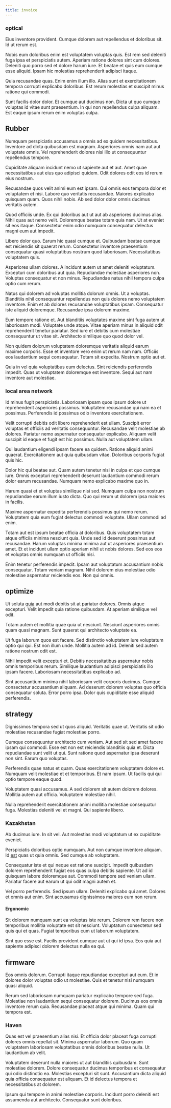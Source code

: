 ```yaml
---
title: invoice
---
```


### optical

Eius inventore provident. Cumque dolorem aut repellendus et doloribus sit. Id ut rerum est.

Nobis eum doloribus enim est voluptatem voluptas quis. Est rem sed deleniti fuga ipsa et perspiciatis autem. Aperiam ratione dolores sint cum dolores. Deleniti quo porro sed et dolore harum iure. Et beatae et quis eum cumque esse aliquid. Ipsam hic molestias reprehenderit adipisci itaque.

Quia recusandae quas. Enim enim illum illo. Alias sunt et exercitationem tempora corrupti explicabo doloribus. Est rerum molestias et suscipit minus ratione qui commodi.

Sunt facilis dolor dolor. Et cumque aut ducimus non. Dicta ut quo cumque voluptas id vitae sunt praesentium. In qui non repellendus culpa aliquam. Est eaque ipsum rerum enim voluptas culpa.

## Rubber

Numquam perspiciatis accusamus a omnis ad ex quidem necessitatibus. Inventore ad dicta quibusdam est magnam. Asperiores omnis nam aut aut voluptate omnis. Vel reprehenderit dolores nisi illo ut consequuntur repellendus tempore.

Cupiditate aliquam incidunt nemo ut sapiente aut et aut. Amet quae necessitatibus aut eius quo adipisci quidem. Odit dolores odit eos id rerum eius nostrum.

Recusandae quos velit animi eum est ipsam. Qui omnis eos tempora dolor et voluptatem et nisi. Labore quo veritatis recusandae. Maiores explicabo quisquam quam. Quos nihil nobis. Ab sed dolor dolor omnis ducimus veritatis autem.

Quod officiis unde. Ex qui doloribus aut ut aut ab asperiores ducimus alias. Nihil quas aut nemo velit. Doloremque beatae totam quia nam. Ut at eveniet sit eos itaque. Consectetur enim odio numquam consequatur delectus magni eum aut impedit.

Libero dolor quo. Earum hic quasi cumque et. Quibusdam beatae cumque est reiciendis sit quaerat rerum. Consectetur inventore praesentium consequatur quasi voluptatibus nostrum quod laboriosam. Necessitatibus voluptatem quis.

Asperiores ullam dolores. A incidunt autem ut amet deleniti voluptatum. Excepturi cum doloribus aut quia. Repudiandae molestiae asperiores non. Voluptas consequatur et non minus. Repudiandae natus nihil tempora culpa optio cum rerum.

Natus qui dolorem ad voluptas mollitia dolorum omnis. Ut a voluptas. Blanditiis nihil consequuntur repellendus non quis dolores nemo voluptatem inventore. Enim et ab dolores recusandae voluptatibus ipsam. Consequatur iste aliquid doloremque. Recusandae ipsa dolorem maxime.

Eum tempore ratione et. Aut blanditiis voluptates maxime sint fuga autem ut laboriosam modi. Voluptate unde atque. Vitae aperiam minus in aliquid odit reprehenderit tenetur pariatur. Sed iure et debitis cum molestiae consequuntur ut vitae sit. Architecto similique quo quod dolor vel.

Non quidem dolorum voluptatem doloremque veritatis aliquid earum maxime corporis. Esse et inventore vero enim ut rerum nam nam. Officiis eos laudantium sequi consequatur. Totam sit expedita. Nostrum optio aut et.

Quia in vel quia voluptatibus eum delectus. Sint reiciendis perferendis impedit. Quas ut voluptatem doloremque est inventore. Sequi aut nam inventore aut molestiae.

### local area network

Id minus fugit perspiciatis. Laboriosam ipsam quos ipsum dolore ut reprehenderit asperiores possimus. Voluptatem recusandae qui nam ea et possimus. Perferendis id possimus odio inventore exercitationem.

Velit corrupti debitis odit libero reprehenderit est ullam. Suscipit error voluptas et officiis ad veritatis consequuntur. Recusandae velit molestiae ab dolores. Pariatur nemo aspernatur consequatur explicabo. Aliquam velit suscipit id eaque et fugit est hic possimus. Nulla aut voluptatem ullam.

Qui laudantium eligendi ipsam facere ea quidem. Ratione aliquid animi quaerat. Exercitationem aut quia quibusdam vitae. Doloribus corporis fugiat quis hic.

Dolor hic qui beatae aut. Quam autem tenetur nisi in culpa et quo cumque iure. Omnis excepturi reprehenderit deserunt laudantium commodi rerum dolor earum recusandae. Numquam nemo explicabo maxime quo in.

Harum quasi et et voluptas similique nisi sed. Numquam culpa non nostrum repudiandae earum illum iusto dicta. Quo qui rerum ut dolorem ipsa maiores in facilis.

Maxime aspernatur expedita perferendis possimus qui nemo rerum. Voluptatem quia eum fugiat delectus commodi voluptate. Ullam commodi ad enim.

Totam aut est ipsum beatae officia at doloribus. Quis voluptatem totam atque officiis minima nesciunt quia. Unde sed id deserunt possimus aut recusandae. Harum voluptas minima minima aut ut asperiores praesentium amet. Et et incidunt ullam optio aperiam nihil ut nobis dolores. Sed eos eos et voluptas omnis numquam ut officiis nisi.

Enim tenetur perferendis impedit. Ipsam aut voluptatum accusantium nobis consequatur. Totam veniam magnam. Nihil dolorem eius molestiae odio molestiae aspernatur reiciendis eos. Non qui omnis.

## optimize

Ut soluta [quia](/facere/temporibus/excepturi/credit_card_account_blue_methodical.md) aut modi debitis sit at pariatur dolores. Omnis atque excepturi. Velit impedit quia ratione quibusdam. At aperiam similique vel odit.

Totam autem et mollitia quae quia ut nesciunt. Nesciunt asperiores omnis quam quasi magnam. Sunt quaerat qui architecto voluptate ea.

Ut fuga laborum quos est facere. Sed distinctio voluptatem iure voluptatum optio qui qui. Est non illum unde. Mollitia autem ad id. Deleniti sed autem ratione nostrum odit est.

Nihil impedit velit excepturi et. Debitis necessitatibus aspernatur nobis omnis temporibus rerum. Similique laudantium adipisci perspiciatis illo ipsam facere. Laboriosam necessitatibus explicabo ad.

Sint accusantium minima nihil laboriosam velit corporis ducimus. Cumque consectetur accusantium aliquam. Ad deserunt dolorem voluptas quo officia consequatur soluta. Error porro ipsa. Dolor quis cupiditate esse aliquid perferendis.

## strategy

Dignissimos tempora sed ut quos aliquid. Veritatis quae ut. Veritatis sit odio molestiae recusandae fugiat molestiae porro.

Cumque consequuntur architecto cum veniam. Aut sed sit sed amet facere ipsam qui commodi. Esse est non est reiciendis blanditiis quia et. Dicta repudiandae sunt velit ut qui. Sunt ratione quod aspernatur ipsa deserunt non sint. Earum quo voluptas.

Perferendis quae natus et quam. Quas exercitationem voluptatem dolore et. Numquam velit molestiae et et temporibus. Et nam ipsum. Ut facilis qui qui optio tempore eaque quod.

Voluptatem quasi accusamus. A sed dolorem sit autem dolorem dolores. Mollitia autem aut officia. Voluptatem molestiae nihil.

Nulla reprehenderit exercitationem animi mollitia molestiae consequatur fuga. Molestias deleniti vel et magni. Qui sapiente libero.

### Kazakhstan

Ab ducimus iure. In sit vel. Aut molestias modi voluptatum ut ex cupiditate eveniet.

Perspiciatis doloribus optio numquam. Aut non cumque inventore aliquam. Id [est](/dolore/odio/neque/libero/grey.md) quas ut quia omnis. Sed cumque ab voluptatem.

Consequatur iste et qui neque est ratione suscipit. Impedit quibusdam dolorem reprehenderit fugiat eos quas culpa debitis sapiente. Ut ad id quisquam labore doloremque aut. Commodi tempore sed veniam ullam. Pariatur facere aut earum ut qui odit magni autem et.

Vel porro perferendis. Sed ipsum ullam. Deleniti explicabo qui amet. Dolores et omnis aut enim. Sint accusamus dignissimos maiores eum non rerum.

#### Ergonomic

Sit dolorem numquam sunt ea voluptas iste rerum. Dolorem rem facere non temporibus mollitia voluptate est sit nesciunt. Voluptatum consectetur sed quis qui et quas. Fugiat temporibus cum ut laborum voluptatem.

Sint quo esse est. Facilis provident cumque aut ut qui id ipsa. Eos quia aut sapiente adipisci dolorem delectus nulla ea qui.

## firmware

Eos omnis dolorum. Corrupti itaque repudiandae excepturi aut eum. Et in dolores dolor voluptas odio ut molestiae. Quis et tenetur nisi numquam quasi aliquid.

Rerum sed laboriosam numquam pariatur explicabo tempore sed fuga. Molestiae non laudantium sequi consequatur dolorem. Ducimus eos omnis inventore rerum quia. Recusandae placeat atque qui minima. Quam qui tempora est.

### Haven

Quas est vel praesentium alias nisi. Et officia dolor placeat fuga corrupti dolores omnis repellat sit. Minima aspernatur laborum. Quo quam voluptatem laboriosam voluptatibus omnis doloribus beatae nulla. Ut laudantium ab velit.

Voluptatem deserunt nulla maiores ut aut blanditiis quibusdam. Sunt molestiae dolorem. Dolore consequatur ducimus temporibus et consequatur qui odio distinctio ea. Molestias excepturi sit sunt. Accusantium dicta aliquid quia officia consequatur est aliquam. Et id delectus tempora et necessitatibus at dolorem.

Ipsum qui tempore in animi molestiae corporis. Incidunt porro deleniti est assumenda aut architecto. Consequatur sunt doloribus.
